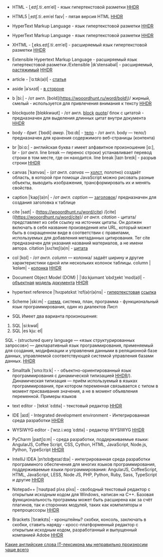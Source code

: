 - HTML - [ˌeɪtʃ.tiː.emˈel] - язык гипертекстовой разметки [HHDR](https://hhrd.ru/html/index)

- HTML5 |ˌeɪtʃ.tiː.emˈel faɪv| - пятая версия HTML [HHDR](https://hhrd.ru/html/index)

- HyperText Markup Language - язык гипертекстовой разметки [HHDR](https://hhrd.ru/html/index)

- HyperText Markup Language - язык гипертекстовой разметки [HHDR](https://hhrd.ru/html/index)

- XHTML - [ˌeks.eɪtʃ.tiː.emˈel] - расширяемый язык гипертекстовой разметки [HHDR](https://hhrd.ru/html/index)

- Extensible Hypertext Markup Language - расширяемый язык гипертекстовой разметки /Extensible 
|ɪkˈstensəbəl| - расширяемый, [растяжимый](https://wooordhunt.ru/word/extensible) 
[HHDR](https://hhrd.ru/html/index)

- article - |ˈɑːtɪk(ə)l| - [статья](https://wooordhunt.ru/word/article)

- aside |əˈsʌɪd| - [в стороне](https://wooordhunt.ru/word/aside)

- b |bi:| - /от англ. [bold](https://wooordhunt.ru/word/bold\)/ жирный, смелый - 
используется для привлечения внимания к тексту [HHDR](https://hhrd.ru/html/141)

- blockquote [blɒkkwəʊt] - /от англ. [block](https://wooordhunt.ru/word/block) 
[quote](https://wooordhunt.ru/word/quote)/ блок с цитатой - предназначен для 
выделения длинных цитат внутри документа [HHDR](https://hhrd.ru/html/141)

- body - *брит.* [ˈbɒdi] *амер.* |ˈbɑːdɪ| - [тело](https://wooordhunt.ru/word/body) - 
/от англ. body — тело/) предназначен для хранения содержимого веб-страницы (контента)

- br |bi:ɑ:| - английская буква r имеет алфавитное произношение [ɑ:], br - (*от англ.* line break — 
перенос строки) устанавливает перевод строки в том месте, где он находится. 
line break |laɪn breɪk| - разрыв строки [HHDR](https://hhrd.ru/html/141)

- canvas |ˈkanvəs| - (*от англ. canvas* — [холст](https://wooordhunt.ru/word/canvas), 
полотно) создаёт область, в которой при помощи JavaScript можно рисовать разные 
объекты, выводить изображения, трансформировать их и менять свойства.

- caption |ˈkapʃ(ə)n| - /*от англ. caption* — [заголовок](https://wooordhunt.ru/word/caption)/ 
предназначен для создания заголовка к таблице

- cite |saɪt| - (https://wooordhunt.ru/word/cite) /[cite]((https://wooordhunt.ru/word/cite)/ 
*от англ. citation* - цитата/ представляет 
из себя ссылку на источник цитаты. Он должен включать в себя название произведения 
или URL, который может быть в сокращенном виде в соответствии с правилами, используемых 
для добавления метаданных цитирования. Тег cite предназначен для указания названий 
материалов, а не имени автора. citation |sʌɪˈteɪʃ(ə)n| - 
[цитата](https://wooordhunt.ru/word/citation)

- col [kɒl] - /*от англ. column* — колонка/ задаёт 
ширину и другие характеристики одной или нескольких колонок таблицы. column |ˈkɒləm| - 
[колонка](https://wooordhunt.ru/word/column) [HHDR](https://hhrd.ru/html/142)

- Document Object Model (DOM) | |ˈdɑːkjʊmənt ˈɒbdʒekt ˈmɒd(ə)l| - [объектная](https://wooordhunt.ru/word/object) 
[модель](https://wooordhunt.ru/word/model) [документа](https://wooordhunt.ru/word/document) 
[HHDR](https://hhrd.ru/html/145)

- hypertext reference |ˈhʌɪpətɛkst ˈrɛf(ə)r(ə)ns| - [гипертекстовая](https://wooordhunt.ru/word/hypertext) 
[ссылка](https://wooordhunt.ru/word/reference)

- Scheme |skiːm| - [схема](https://wooordhunt.ru/word/scheme), система, план, программа - функциональный 
язык программирования, один из диалектов Лисп

- SQL Имеет два варианта произношения:
1. SQL |si:kwəl|
2. SQL |es kju: el|

SQL - (structured query language — «язык структурированных запросов») — декларативный язык 
программирования, применяемый для создания, модификации и управления данными в реляционной 
базе данных, управляемой соответствующей системой управления базами данных. 
[HHDR](https://hhrd.ru/audio-class/175)

- Smalltalk |ˈsmɔːltɔːk| - - объектно-ориентированный язык программирования с динамической 
типизацией [HHDR](https://hhrd.ru/audio-class/175)/). Динамическая типизация — приём 
используемый в языках программирования, при котором переменная связывается с типом 
в момент присваивания значения, а не в момент объявления переменной. Примеры языков 

- text editor - [tekst ˈɛdɪtə] - текстовый редактор [HHDR](https://hhrd.ru/ide/index)

- IDE |aɪd| - Integrated development environment - Интегрированная среда разработки 
[HHDR](https://hhrd.ru/ide/index)

- WYSIWYG editor - [ˈwɪz.i.wɪɡ ˈɛdɪtə] - редактор WYSIWYG [HHDR](https://hhrd.ru/ide/index)

- PyCharm |paɪtʃɑːm| - среда разработки, поддерживаемые языки: AngularJS, Coffee Script, CSS, Cython, 
HTML, JavaScript, Node.js, Python, TypeScript [HHDR](https://hhrd.ru/ide/151)

- IntelliJ IDEA |ɪnˈtɛlɪʤeɪaɪˈdɪə| - интегрированная среда разработки программного обеспечения 
для многих языков программирования, поддерживаемые языки программирования: AngularJS, 
CoffeeScript, HTML, JavaScript, LESS, Node JS, PHP, Python, Ruby, Sass, TypeScript и другие 
[HHDR](https://hhrd.ru/ide/151)

- Notepad++ |ˈnəʊtpad plʌs plʌs| - свободный текстовый редактор с открытым исходным кодом 
для Windows, написан на C++. Базовая функциональность программы может быть расширена как 
за счёт плагинов, так и сторонних модулей, таких как компиляторы и препроцессоры
[HHDR](https://hhrd.ru/ide/149)

- Brackets |ˈbrækɪts| - кронштейны? скобки, консоль, заключать в скобки, ставить наряду - 
кросс-платформенный редактор с открытым исходным кодом, разработанный и выпущенный 
компанией Adobe [HHDR](https://hhrd.ru/ide/149)



[Какие английские слова IT-лексикона мы неправильно произносим чаще всего](https://habr.com/ru/company/epam_systems/blog/483384/)

